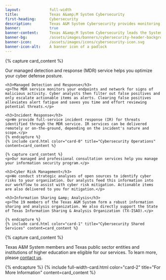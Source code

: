 ```yaml
---
layout:             full-width
title:              Texas A&amp;M System Cybersecurity
first-heading:      Cybersecurity
description:        Texas A&M System Cybersecurity provides monitoring, detection, and response as a service (MDRaaS) to help customers optimize their cyber defense posture
banner:             true
banner-content:     Texas A&amp;M System Cybersecurity leads the System's effort to manage and reduce risk to our cyber infrastructure. We deliver resources and tools to our customers to help them ensure a secure and resilient infrastructure.
banner-bg:          /assets/images/banners/cybersecurity-header-background-full.jpg
banner-icon:        /assets/images/icons/cybersecurity-icon.svg
banner-icon-alt:    A banner icon of a padlock
---
```


<div class="row cards">
	{% capture card_content %}
	<p>Our managed detection and response (MDR) service helps you optimize your cyber defense posture.</p>

	<h3>Managed Detection and Response</h3>
	<p>The MDR service monitors your endpoints and network for signs of malicious activity. Cyber analysts then filter out false positives and only escalate actionable items as alerts. Clearing false positives alleviates alert fatigue and saves you time and effort reviewing potential threats.</p>

	<h3>Incident Response</h3>
	<p>We provide full-service incident response (IR) for threats identified through the MDR service. IR services can be delivered remotely or on-the-ground, depending on the incident's nature and scope.</p>
	{% endcapture %}
	{% include card.html color="card-0" title="Cybersecurity Operations" content=card_content %}
<!--	{% include card.html color="card-0" title="Cybersecurity Operations" read_more_url="cyber-ops" content=card_content %} -->

	{% capture card_content %}
	<p>Our managed and professional consultation services help you manage your information security program.</p>

	<h3>Cyber Risk Management</h3>
	<p>We conduct strategic analyses of open sources to identify cyber risks to your organization. Our analysts feed this information into our workflow to assist with cyber risk mitigation. Actionable items are also delivered to you for mitigation.</p>

	<h3>Information Sharing &amp; Analysis</h3>
	<p>The 19 members of the Texas A&M System form a robust information sharing and analysis organization. We also directly support the State of Texas Information Sharing & Analysis Organization (TX-ISAO).</p>

	{% endcapture %}
	{% include card.html color="card-1" title="Cybersecurity Shared Services" content=card_content %}
<!--	{% include card.html color="card-1" title="Cybersecurity Shared Services" read_more_url="cyber-shared-services" content=card_content %} -->
</div>

<div class="row cards">
	{% capture card_content %}
	<p>Texas A&amp;M System members and Texas public sector entities and institutions of higher education are eligible for our services. To learn more, please <a href="/contact/">contact us</a>.</p>
	{% endcapture %}
	{% include full-width-card.html color="card-2" title="For More Information" content=card_content %}
</div>
